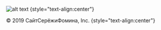 

![alt text](https://isfomin.github.io/smile916.png "916") {style="text-align:center"}

  © 2019 СайтСерёжиФомина, Inc. {style="text-align:center"}

